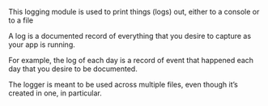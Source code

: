 This logging module is used to print things (logs) out, either to a console or to a file

A log is a documented record of everything that you desire to capture as your app is running.

For example, the log of each day is a record of event that happened each day that you desire to be documented.

The logger is meant to be used across multiple files, even though it’s created in one, in particular.